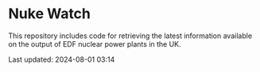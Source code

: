 # Nuke Watch

This repository includes code for retrieving the latest information available on the output of EDF nuclear power plants in the UK.

Last updated: 2024-08-01 03:14